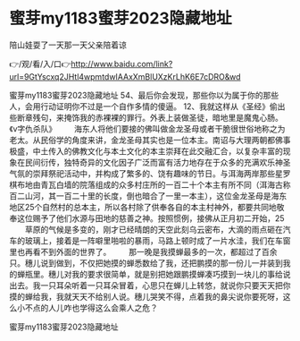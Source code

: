 # 蜜芽my1183蜜芽2023隐藏地址
陪山娃耍了一天那一天父亲陪着谅

👉/观/看/入/口👉http://www.baidu.com/link?url=9GtYscxq2JHtl4wpmtdwIAAxXmBlUXzKrLhK6E7cDRO&wd

蜜芽my1183蜜芽2023隐藏地址	54、最后你会发现，那些你以为属于你的那些人，会用行动证明你不过是一个自作多情的傻逼。
	12、我就这样从《圣经》偷出些断章残句，来掩饰我的赤裸裸的罪行。外表上装做圣徒，暗地里是魔鬼心肠。《v字仇杀队》
　　海东人将他们要接的佛叫做金龙圣母或者干脆很世俗地称之为老太。从民俗学的角度来讲，金龙圣母其实也是一位本主。南诏与大理两朝都佛事极盛，中土传入的佛教文化与本土文化的本主崇拜在此交融汇合，以复杂丰富的现象在民间衍传，独特奇异的文化因子广泛而富有活力地存在于众多的充满欢乐神圣气氛的崇拜祭祀活动中，并构成了繁多的、饶有趣味的节日。与洱海两岸那些星罗棋布地由青瓦白墙的院落组成的众多村庄所的一百二十个本主有所不同（洱海古称百二山河，其一百二十里的长度，倒也暗合了一里一本主），这位金龙圣母是海东地区25个自然村的总本主，所以各村除了供奉各自的本主村神外，都要共同地敬奉这位赐予了他们水源与田地的慈善之神。按照惯例，接佛从正月初二开始，25
　　草原的气候是多变的，刚才已经晴朗的天空此刻乌云密布，大滴的雨点砸在汽车的玻璃上，接着是一阵噼里啪啦的暴雨，马路上顿时成了一片水洼，我们在车窗里也再看不到外面的世界了。
　　那一晚是我摸蝉最多的一次，都超过了百余只。穗儿说到做到，不仅把她摸的蝉悉数给了我，还把鹏摸的那一份儿一并装到我的蝉瓶里。穗儿对我的要求很简单，就是别把她跟鹏摸蝉凑巧摸到一块儿的事给说出去。我一只耳朵听着一只耳朵冒着，心思只在蝉儿上转悠，就说你只要天天把你摸的蝉给我，我就天天不给别人说。穗儿哭笑不得，点着我的鼻尖说你要死呀，这么小不点的人儿咋也学得这么会乘人之危？

蜜芽my1183蜜芽2023隐藏地址

